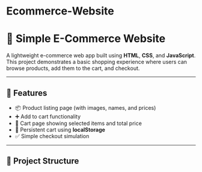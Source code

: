 # Ecommerce-Website
# 🛒 Simple E-Commerce Website

A lightweight e-commerce web app built using **HTML**, **CSS**, and **JavaScript**.  
This project demonstrates a basic shopping experience where users can browse products, add them to the cart, and checkout.  

---

## 🚀 Features
- 📦 Product listing page (with images, names, and prices)  
- ➕ Add to cart functionality  
- 🛒 Cart page showing selected items and total price  
- 💾 Persistent cart using **localStorage**  
- ✅ Simple checkout simulation  

---

## 📂 Project Structure

